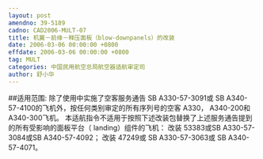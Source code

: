 ```yaml
---
layout: post
amendno: 39-5189
cadno: CAD2006-MULT-07
title: 机翼－前缘－释压面板（blow-downpanels）的改装
date: 2006-03-06 00:00:00 +0800
effdate: 2006-03-06 00:00:00 +0800
tag: MULT
categories: 中国民用航空总局航空器适航审定司
author: 舒小华
---
```


##适用范围:
除了使用中实施了空客服务通告 SB A330-57-3091或 SB A340-57-4100的飞机外，按任何类别审定的所有序列号的空客 A330， A340-200和A340-300飞机。
本适航指令不适用于按照下述改装包替换了上述服务通告提到的所有受影响的面板平台（ landing）组件的飞机：
改装 53383或SB A330-57-3084或SB A340-57-4092；
改装 47249或 SB A330-57-3063或 SB A340-57-4071。

